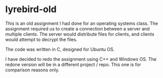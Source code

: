 # lyrebird-old

This is an old assignment I had done for an operating systems class.
The assignment required us to create a connection between a server and multiple clients. The server would distribute files for clients, and clients would attempt to decrypt the files.

The code was written in C, designed for Ubuntu OS.

I have decided to redo the assignment using C++ and Windows OS. The redone version will be in a different project / repo. This one is for comparison reasons only.

